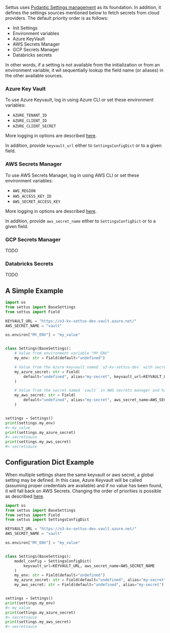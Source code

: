 Settus uses [Pydantic Settings management](https://docs.pydantic.dev/latest/usage/pydantic_settings/) as its foundation. 
In addition, it defines the settings sources mentioned below to fetch secrets from cloud providers.
The default priority order is as follows:

* Init Settings
* Environment variables 
* Azure KeyVault
* AWS Secrets Manager
* GCP Secrets Manager
* Databricks secrets

In other words, if a setting is not available from the initialization or from an environment variable, it wil sequentially lookup the field name (or aliases) in the other available sources. 

### Azure Key Vault
To use Azure Keyvault, log in using Azure CLI or set these environment variables:

* `AZURE_TENANT_ID`
* `AZURE_CLIENT_ID`
* `AZURE_CLIENT_SECRET`

More logging in options are described [here](https://learn.microsoft.com/en-us/python/api/overview/azure/identity-readme?view=azure-python).

In addition, provide `keyvault_url` either to `SettingsConfigDict` or to a given field.

### AWS Secrets Manager
To use AWS Secrets Manager, log in using AWS CLI or set these environment variables:

* `AWS_REGION`
* `AWS_ACCESS_KEY_ID`
* `AWS_SECRET_ACCESS_KEY`

More logging in options are described [here](https://boto3.amazonaws.com/v1/documentation/api/latest/guide/credentials.html).

In addition, provide `aws_secret_name` either to `SettingsConfigDict` or to a given field.


### GCP Secrets Manager
TODO

### Databricks Secrets
TODO

## A Simple Example

```py
import os
from settus import BaseSettings
from settus import Field

KEYVAULT_URL = "https://o3-kv-settus-dev.vault.azure.net/"
AWS_SECRET_NAME = "vault"

os.environ["MY_ENV"] = "my_value"


class Settings(BaseSettings):
    # Value from environment variable "MY_ENV"
    my_env: str = Field(default="undefined")

    # Value from the Azure keyvault named `o3-kv-settus-dev` with secret key `my-secret`
    my_azure_secret: str = Field(
        default="undefined", alias="my-secret", keyvault_url=KEYVAULT_URL
    )

    # Value from the secret named `vault` in AWS secrets manager and having the secret key `my-secret`
    my_aws_secret: str = Field(
        default="undefined", alias="my-secret", aws_secret_name=AWS_SECRET_NAME
    )


settings = Settings()
print(settings.my_env)
#> my_value
print(settings.my_azure_secret)
#> secretsauce
print(settings.my_aws_secret)
#> secretsauce
```

## Configuration Dict Example

When multiple settings share the same keyvault or aws secret, a global setting may be defined.
In this case, Azure Keyvault will be called (assuming proper credentials are available) and if
no value has been found, it will fall back on AWS Secrets. Changing the order of priorities is
possible as described [here](https://docs.pydantic.dev/latest/usage/pydantic_settings/#changing-priority).

```py
import os
from settus import BaseSettings
from settus import Field
from settus import SettingsConfigDict

KEYVAULT_URL = "https://o3-kv-settus-dev.vault.azure.net/"
AWS_SECRET_NAME = "vault"

os.environ["MY_ENV"] = "my_value"


class Settings(BaseSettings):
    model_config = SettingsConfigDict(
        keyvault_url=KEYVAULT_URL, aws_secret_name=AWS_SECRET_NAME
    )
    my_env: str = Field(default="undefined")
    my_azure_secret: str = Field(default="undefined", alias="my-secret")
    my_aws_secret: str = Field(default="undefined", alias="my-secret")


settings = Settings()
print(settings.my_env)
#> my_value
print(settings.my_azure_secret)
#> secretsauce
print(settings.my_aws_secret)
#> secretsauce
```
